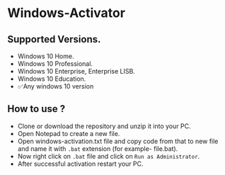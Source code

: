 # Windows-Activator

## Supported Versions.
- Windows 10 Home.
- Windows 10 Professional.
- Windows 10 Enterprise, Enterprise LISB.
- Windows 10 Education.
- ✅Any windows 10 version

## How to use ?
- Clone or download the repository and unzip it into your PC.
- Open Notepad to create a new file.
- Open windows-activation.txt file and copy code from that to new file and name it with `.bat` extension (for example- file.bat).
- Now right click on `.bat` file and click on `Run as Administrator`.
- After successful activation restart your PC.
